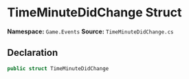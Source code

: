 # TimeMinuteDidChange Struct

**Namespace:** `Game.Events`
**Source:** `TimeMinuteDidChange.cs`

## Declaration

```csharp
public struct TimeMinuteDidChange
```

